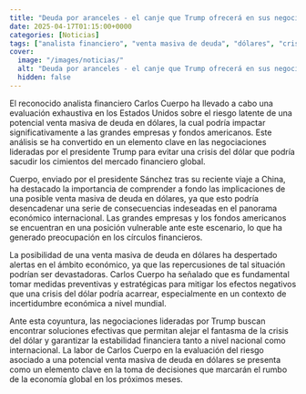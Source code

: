 ```yaml
---
title: "Deuda por aranceles - el canje que Trump ofrecerá en sus negociaciones para alejar el fantasma de la crisis del dólar"
date: 2025-04-17T01:15:00+0000
categories: [Noticias]
tags: ["analista financiero", "venta masiva de deuda", "dólares", "crisis del dólar", "grandes empresas", "fondos americanos", "mercado financiero global."]
cover:
  image: "/images/noticias/"
  alt: "Deuda por aranceles - el canje que Trump ofrecerá en sus negociaciones para alejar el fantasma de la crisis del dólar"
  hidden: false
---
```


El reconocido analista financiero Carlos Cuerpo ha llevado a cabo una evaluación exhaustiva en los Estados Unidos sobre el riesgo latente de una potencial venta masiva de deuda en dólares, la cual podría impactar significativamente a las grandes empresas y fondos americanos. Este análisis se ha convertido en un elemento clave en las negociaciones lideradas por el presidente Trump para evitar una crisis del dólar que podría sacudir los cimientos del mercado financiero global.

Cuerpo, enviado por el presidente Sánchez tras su reciente viaje a China, ha destacado la importancia de comprender a fondo las implicaciones de una posible venta masiva de deuda en dólares, ya que esto podría desencadenar una serie de consecuencias indeseadas en el panorama económico internacional. Las grandes empresas y los fondos americanos se encuentran en una posición vulnerable ante este escenario, lo que ha generado preocupación en los círculos financieros.

La posibilidad de una venta masiva de deuda en dólares ha despertado alertas en el ámbito económico, ya que las repercusiones de tal situación podrían ser devastadoras. Carlos Cuerpo ha señalado que es fundamental tomar medidas preventivas y estratégicas para mitigar los efectos negativos que una crisis del dólar podría acarrear, especialmente en un contexto de incertidumbre económica a nivel mundial.

Ante esta coyuntura, las negociaciones lideradas por Trump buscan encontrar soluciones efectivas que permitan alejar el fantasma de la crisis del dólar y garantizar la estabilidad financiera tanto a nivel nacional como internacional. La labor de Carlos Cuerpo en la evaluación del riesgo asociado a una potencial venta masiva de deuda en dólares se presenta como un elemento clave en la toma de decisiones que marcarán el rumbo de la economía global en los próximos meses.

